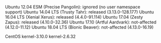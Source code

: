 Ubuntu 12.04 ESM (Precise Pangolin): ignored (no user namespace support)
Ubuntu 14.04 LTS (Trusty Tahr):    released (3.13.0-128.177)
Ubuntu 16.04 LTS (Xenial Xerus): released (4.4.0-91.114)
Ubuntu 17.04 (Zesty Zapus): released (4.10.0-32.36)
Ubuntu 17.10 (Artful Aardvark):    not-affected (4.12.0-11.12)
Ubuntu 18.04 LTS (Bionic Beaver): not-affected (4.13.0-16.19)  

CentOS
kernel-3.10.0
kernel-2.6.32
